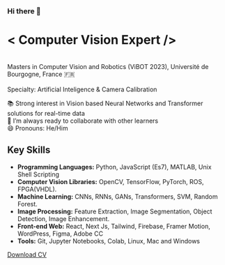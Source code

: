 ### Hi there 👋

<!-- -->
# < Computer Vision Expert />  
<br>Masters in Computer Vision and Robotics (ViBOT 2023), Université de Bourgogne, France 🇫🇷<br>
<br>Specialty: Artificial Inteligence & Camera Calibration <br>

📚 Strong interest in Vision based Neural Networks and Transformer solutions for real-time data <br>
👯 I’m always ready to collaborate with other learners <br>
😄 Pronouns: He/Him

## Key Skills

- **Programming Languages:** Python, JavaScript (Es7), MATLAB, Unix Shell Scripting
- **Computer Vision Libraries:** OpenCV, TensorFlow, PyTorch, ROS, FPGA(VHDL).
- **Machine Learning:** CNNs, RNNs, GANs, Transformers, SVM, Random Forest.
- **Image Processing:** Feature Extraction, Image Segmentation, Object Detection, Image Enhancement.
- **Front-end Web:** React, Next Js, Tailwind, Firebase, Framer Motion, WordPress, Figma, Adobe CC
- **Tools:** Git, Jupyter Notebooks, Colab, Linux, Mac and Windows

[Download CV](cv_atanda.pdf)
